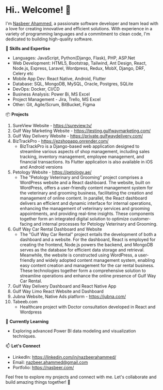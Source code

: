 # Hi.. Welcome! 👋

I'm [Nasbeer Ahammed](https://nasbeer.com), a passionate software developer and team lead with a love for creating innovative and efficient solutions. With experience in a variety of programming languages and a commitment to clean code, I'm dedicated to building high-quality software.

🚀 **Skills and Expertise**
- Languages: JavaScript, Python(Django, Flask), PHP, ASP.Net
- Web Development: HTML5, Bootstrap, Tailwind, Ant Design, React, Node.js, Express, Laravel, Wordpress, Redux, MobX, Django, DRF, Celery etc
- Mobile App Dev: React Native, Android, Flutter
- Database: SQL, MongoDB, MySQL, Oracle, Postgres, SQLite
- DevOps: Docker, CI/CD
- Business Analysis: Power Bi, MS Excel
- Project Management - Jira, Trello, MS Excel
- Other: Git, Agile/Scrum, BitBucket, Figma

📦 **Projects**
1. SureView Website - https://sureview.tv/
2. Gulf Way Marketing Website - https://testing.gulfwaymarketing.com/
3. Gulf Way Delivery Website - https://private.gulfwaydelivery.com/
4. BizTrackPro - https://ezshopapp.onrender.com/
   - BizTrackPro is a Django-based web application designed to streamline various aspects of shop management, including sales tracking, inventory management, employee management, and financial transactions. Its Flutter application is also available in iOS and Android versions
5. Petology Website - https://petology.ae/
   - The "Petology Veterinary and Grooming" project comprises a WordPress website and a React dashboard. The website, built on WordPress, offers a user-friendly content management system for the veterinary and grooming business, facilitating the creation and management of online content. In parallel, the React dashboard delivers an efficient and dynamic interface for internal operations, enhancing the management of veterinary services and grooming appointments, and providing real-time insights. These components together form an integrated digital solution to optimize customer-facing and internal processes for Petology Veterinary and Grooming.
6. Gulf Way Car Rental Dashboard and Website
   - The "Gulf Way Car Rental" project entails the development of both a dashboard and a website. For the dashboard, React is employed for creating the frontend, Node.js powers the backend, and MongoDB serves as the database for efficient data storage and retrieval. Meanwhile, the website is constructed using WordPress, a user-friendly and widely adopted content management system, enabling easy content creation and management for the car rental business. These technologies together form a comprehensive solution to streamline operations and enhance the online presence of Gulf Way Car Rental.
7. Gulf Way Delivery Dashboard and React Native App
8. Gulf Way Limo React Website and Dashboard
9. Jubna Website, Native Ads platform - https://jubna.com/
10. Tabeeb.com
    - Healthcare project with Doctor consultation developed in React and Wordpress

🌱 **Currently Learning**
- Exploring advanced Power BI data modeling and visualization techniques.

📫 **Let's Connect**
- LinkedIn: https://linkedin.com/in/nazbeerahammed/
- Email: nazbeer.ahammed@gmail.com
- Portfolio: https://nasbeer.com/

Feel free to explore my projects and connect with me. Let's collaborate and build amazing things together! 🌟
